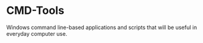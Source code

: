 # CMD-Tools
Windows command line-based applications and scripts that will be useful in everyday computer use.
